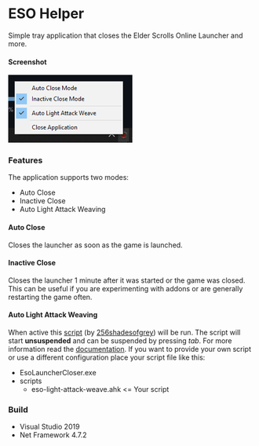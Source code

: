 # ESO Helper
Simple tray application that closes the Elder Scrolls Online Launcher and more.

#### Screenshot
![Example Screenshot](docs/img/Screenshot.png?raw=true)

### Features
The application supports two modes:
 * Auto Close
 * Inactive Close
 * Auto Light Attack Weaving

#### Auto Close
Closes the launcher as soon as the game is launched.

#### Inactive Close
Closes the launcher 1 minute after it was started or the game was closed.
This can be useful if you are experimenting with addons or are generally restarting the game often.

#### Auto Light Attack Weaving
When active this [script](https://github.com/256shadesofgrey/eso-light-attack-weave) (by [256shadesofgrey](https://github.com/256shadesofgrey)) will be run. The script will start **unsuspended** and can be suspended by pressing *tab*. For more information read the [documentation](https://github.com/256shadesofgrey/eso-light-attack-weave/blob/master/README.md). If you want to provide your own script or use a different configuration place your script file like this:
  * EsoLauncherCloser.exe
  * scripts
	  * eso-light-attack-weave.ahk <= Your script

### Build
 * Visual Studio 2019
 * Net Framework 4.7.2